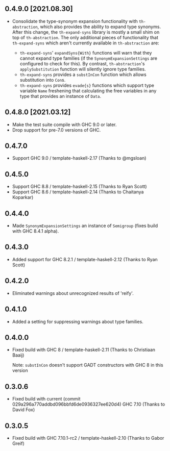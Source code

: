 ## 0.4.9.0 [2021.08.30]

* Consolidate the type-synonym expansion functionality with `th-abstraction`,
  which also provides the ability to expand type synonyms. After this change,
  the `th-expand-syns` library is mostly a small shim on top of
  `th-abstraction`. The only additional pieces of functionality that
  `th-expand-syns` which aren't currently available in `th-abstraction` are:

  * `th-expand-syns`' `expandSyns{With}` functions will warn that they cannot
    expand type families (if the `SynonymExpansionSettings` are configured to
    check for this). By contrast, `th-abstraction`'s `applySubstitution`
    function will silently ignore type families.
  * `th-expand-syns` provides a `substInCon` function which allows substitution
    into `Con`s.
  * `th-expand-syns` provides `evade{s}` functions which support type variable
    `Name` freshening that calculating the free variables in any type that
    provides an instance of `Data`.

## 0.4.8.0 [2021.03.12]

* Make the test suite compile with GHC 9.0 or later.
* Drop support for pre-7.0 versions of GHC.

## 0.4.7.0

* Support GHC 9.0 / template-haskell-2.17 (Thanks to @mgsloan)

## 0.4.5.0

* Support GHC 8.8 / template-haskell-2.15 (Thanks to Ryan Scott)
* Support GHC 8.6 / template-haskell-2.14 (Thanks to Chaitanya Koparkar)

## 0.4.4.0

*   Made `SynonymExpansionSettings` an instance of `Semigroup` (fixes build with GHC 8.4.1 alpha).

## 0.4.3.0

*   Added support for GHC 8.2.1 / template-haskell-2.12 (Thanks to Ryan Scott)

## 0.4.2.0

*   Eliminated warnings about unrecognized results of 'reify'.

## 0.4.1.0

*   Added a setting for suppressing warnings about type families.

## 0.4.0.0

*   Fixed build with GHC 8 / template-haskell-2.11 (Thanks to Christiaan Baaij)

    Note: `substInCon` doesn't support GADT constructors with GHC 8 in this version

## 0.3.0.6

*   Fixed build with current (commit 029a296a770addbd096bbfd6de0936327ee620d4) GHC 7.10 (Thanks to David Fox)

## 0.3.0.5

*   Fixed build with GHC 7.10.1-rc2 / template-haskell-2.10 (Thanks to Gabor Greif)
